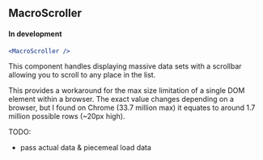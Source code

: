 ## MacroScroller

#### In development

```jsx harmony
<MacroScroller />
```

This component handles displaying massive data sets with a scrollbar allowing you to scroll to any place in the list.

This provides a workaround for the max size limitation of a single DOM element within a browser. The exact value changes
depending on a browser, but I found on Chrome (33.7 million max) it equates to around 1.7 million possible rows (~20px
high). 


TODO:
- pass actual data & piecemeal load data
